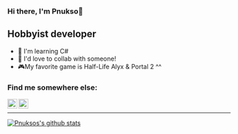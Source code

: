 ### Hi there, I'm Pnukso👋

## Hobbyist  developer
- 📖 I'm learning C#
- 🧉 I'd love to collab with someone!
- 🎮My favorite game is Half-Life Alyx & Portal 2 ^^

### Find me somewhere else:
[<img align="left" alt="@Pnukso | Twitter" width="22px" src="https://cdn.jsdelivr.net/npm/simple-icons@v3/icons/twitter.svg" />][twitter]
[<img align="left" alt="Pnukso | YouTube" width="22px" src="https://cdn.jsdelivr.net/npm/simple-icons@v3/icons/youtube.svg" />][youtube]
<br />

---
[![Pnuksos's github stats](https://github-readme-stats.vercel.app/api?username=Pnukso&count_private=true&show_icons=true&theme=synthwave)](https://github.com/anuraghazra/github-readme-stats)


[twitter]: https://twitter.com/Pnukso
[youtube]: https://www.youtube.com/channel/UCRCnl2_RcJ97WMwuQIYt2Ow
